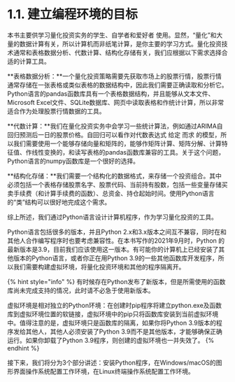 # 1.1. 建立编程环境的目标

本书主要供学习量化投资实务的学生、自学者和爱好者 使用。显然，“量化”和大量的数据计算有关，所以计算机而非纸笔计算，是你主要的学习方式。量化投资技术通常和表格数据分析、代数计算、结构化存储有关，我们应根据以下需求选择合适的计算工具。

**表格数据分析：**一个量化投资策略需要先获取市场上的股票行情，股票行情通常存储在一张表格或类似表格的数据结构中，因此我们需要正确读取和分析它。Python语言的pandas函数库具有一个表格数据结构，并且能够从文本文件、Microsoft Excel文件、SQLite数据库、网页中读取表格和作统计计算，所以非常适合作为处理股票行情数据的工具。

**代数计算：**我们在量化投资实务中会学习一些统计算法，例如通过ARIMA自回归预测后一日的股票价格。自回归可以看作对代数表达式 给定 而求 的模型，所以我们需要使用一个能够存储向量和矩阵的，能够作矩阵计算、矩阵分解、计算特征值、作线性变换的，和读写表格的pandas函数库兼容的工具。关于这个问题，Python语言的numpy函数库是一个很好的选择。

**结构化存储：**我们需要一个结构化的数据格式，来存储一个投资组合。其中必须包括一个表格存储股票名字、股票代码、当前持有股数，包括一些变量存储买卖手续费（和计算手续费的函数）、总资金、持仓起始时间。使用Python语言的“类”结构可以很好地完成这个需求。

综上所述，我们通过Python语言设计计算机程序，作为学习量化投资的工具。

Python语言包括很多的版本，并且Python 2.x和3.x版本之间互不兼容，同时在和其他人合作编写程序时也要考虑兼容性。在本书写作的2021年9月时，Python 的最新版本是3.9，目前我们应该使用这一版本。有可能你的计算机上已经安装了其他版本的Python语言，或者你正在用Python 3.9的一些其他函数库开发程序，所以我们需要构建虚拟环境，将量化投资环境和其他的程序隔离开。

{% hint style="info" %}
有时候存在Python发布了新版本，但是所需使用的函数库尚未完成支持的情况，此时请不必急于使用新版本。

虚拟环境是相对独立的Python环境：在创建时pip程序将建立python.exe及函数库到虚拟环境位置的软链接，虚拟环境中的pip只将函数库安装到当前虚拟环境中。值得注意的是，虚拟环境只是函数库的隔离，如果你将Python 3.9版本的程序发给其他人，其他人必须安装了Python 3.9而不是其他版本，才能够确保正确运行。如果你卸载了Python 3.9程序，则创建的虚拟环境也一并失效了。
{% endhint %}

接下来，我们将分为3个部分讲述：安装Python程序，在Windows/macOS的图形界面操作系统配置工作环境，在Linux终端操作系统配置工作环境。
